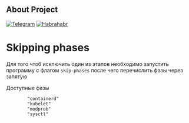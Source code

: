 ## About Project
[![Telegram](https://img.shields.io/badge/Telegram-2CA5E0?style=for-the-badge&logo=telegram&logoColor=white)](https://t.me/Dobry_kot)
[![Habrahabr](https://img.shields.io/badge/Хабр-5D6D7E?style=for-the-badge&logo=habr&logoColor=white)](https://habr.com/ru/users/dobry-kot/posts)

# Skipping phases

Для того чтоб исключить один из этапов необходимо запустить программу с флагом `skip-phases` после чего перечислить фазы через запятую

Доступные фазы
```
		"containerd"
		"kubelet"
		"modprob"
		"sysctl"
```